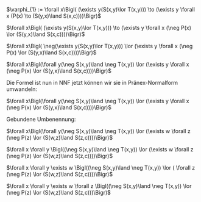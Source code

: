 $\varphi_{1} := \forall x\Bigl( (\exists y(S(x,y)\lor T(x,y))) \to (\exists y \forall x (P(x) \to (S(y,x)\land S(x,c))))\Bigr)$

$\forall x\Bigl( (\exists y(S(x,y)\lor T(x,y))) \to (\exists y \forall x (\neg P(x) \lor (S(y,x)\land S(x,c))))\Bigr)$

$\forall x\Bigl( \neg(\exists y(S(x,y)\lor T(x,y))) \lor (\exists y \forall x (\neg P(x) \lor (S(y,x)\land S(x,c))))\Bigr)$

$\forall x\Bigl(\forall y(\neg S(x,y)\land \neg T(x,y)) \lor (\exists y \forall x (\neg P(x) \lor (S(y,x)\land S(x,c))))\Bigr)$

Die Formel ist nun in NNF jetzt können wir sie in Pränex-Normalform umwandeln:

$\forall x\Bigl(\forall y(\neg S(x,y)\land \neg T(x,y)) \lor (\exists y \forall x (\neg P(x) \lor (S(y,x)\land S(x,c))))\Bigr)$

Gebundene Umbenennung:

$\forall x\Bigl(\forall y(\neg S(x,y)\land \neg T(x,y)) \lor (\exists w \forall z (\neg P(z) \lor (S(w,z)\land S(z,c))))\Bigr)$

$\forall x \forall y \Bigl((\neg S(x,y)\land \neg T(x,y)) \lor (\exists w \forall z (\neg P(z) \lor (S(w,z)\land S(z,c))))\Bigr)$

$\forall x \forall y \exists w \Bigl((\neg S(x,y)\land \neg T(x,y)) \lor ( \forall z (\neg P(z) \lor (S(w,z)\land S(z,c))))\Bigr)$

$\forall x \forall y \exists w \forall z \Bigl((\neg S(x,y)\land \neg T(x,y)) \lor  (\neg P(z) \lor (S(w,z)\land S(z,c)))\Bigr)$